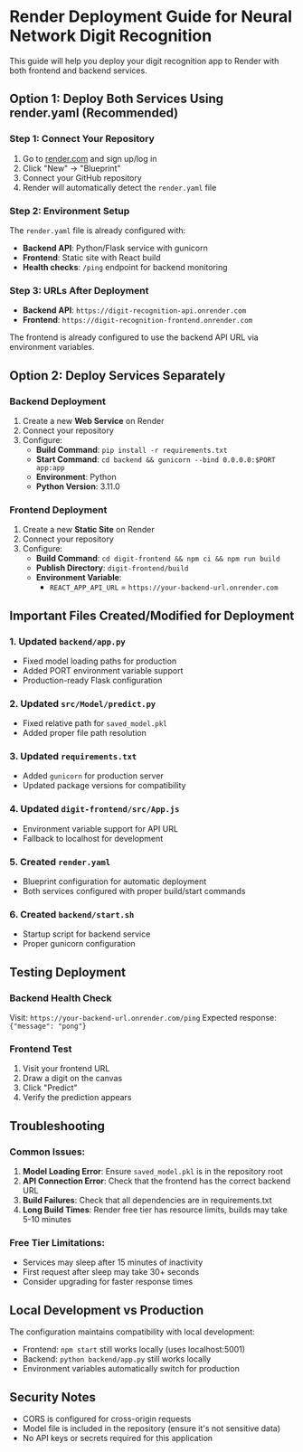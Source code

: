 # Render Deployment Guide for Neural Network Digit Recognition

This guide will help you deploy your digit recognition app to Render with both frontend and backend services.

## Option 1: Deploy Both Services Using render.yaml (Recommended)

### Step 1: Connect Your Repository
1. Go to [render.com](https://render.com) and sign up/log in
2. Click "New" → "Blueprint" 
3. Connect your GitHub repository
4. Render will automatically detect the `render.yaml` file

### Step 2: Environment Setup
The `render.yaml` file is already configured with:
- **Backend API**: Python/Flask service with gunicorn
- **Frontend**: Static site with React build
- **Health checks**: `/ping` endpoint for backend monitoring

### Step 3: URLs After Deployment
- **Backend API**: `https://digit-recognition-api.onrender.com`
- **Frontend**: `https://digit-recognition-frontend.onrender.com`

The frontend is already configured to use the backend API URL via environment variables.

## Option 2: Deploy Services Separately

### Backend Deployment
1. Create a new **Web Service** on Render
2. Connect your repository
3. Configure:
   - **Build Command**: `pip install -r requirements.txt`
   - **Start Command**: `cd backend && gunicorn --bind 0.0.0.0:$PORT app:app`
   - **Environment**: Python
   - **Python Version**: 3.11.0

### Frontend Deployment  
1. Create a new **Static Site** on Render
2. Connect your repository
3. Configure:
   - **Build Command**: `cd digit-frontend && npm ci && npm run build`
   - **Publish Directory**: `digit-frontend/build`
   - **Environment Variable**: 
     - `REACT_APP_API_URL` = `https://your-backend-url.onrender.com`

## Important Files Created/Modified for Deployment

### 1. Updated `backend/app.py`
- Fixed model loading paths for production
- Added PORT environment variable support
- Production-ready Flask configuration

### 2. Updated `src/Model/predict.py`
- Fixed relative path for `saved_model.pkl`
- Added proper file path resolution

### 3. Updated `requirements.txt`
- Added `gunicorn` for production server
- Updated package versions for compatibility

### 4. Updated `digit-frontend/src/App.js`
- Environment variable support for API URL
- Fallback to localhost for development

### 5. Created `render.yaml`
- Blueprint configuration for automatic deployment
- Both services configured with proper build/start commands

### 6. Created `backend/start.sh`
- Startup script for backend service
- Proper gunicorn configuration

## Testing Deployment

### Backend Health Check
Visit: `https://your-backend-url.onrender.com/ping`
Expected response: `{"message": "pong"}`

### Frontend Test
1. Visit your frontend URL
2. Draw a digit on the canvas
3. Click "Predict"
4. Verify the prediction appears

## Troubleshooting

### Common Issues:

1. **Model Loading Error**: Ensure `saved_model.pkl` is in the repository root
2. **API Connection Error**: Check that the frontend has the correct backend URL
3. **Build Failures**: Check that all dependencies are in requirements.txt
4. **Long Build Times**: Render free tier has resource limits, builds may take 5-10 minutes

### Free Tier Limitations:
- Services may sleep after 15 minutes of inactivity
- First request after sleep may take 30+ seconds
- Consider upgrading for faster response times

## Local Development vs Production

The configuration maintains compatibility with local development:
- Frontend: `npm start` still works locally (uses localhost:5001)
- Backend: `python backend/app.py` still works locally
- Environment variables automatically switch for production

## Security Notes

- CORS is configured for cross-origin requests
- Model file is included in the repository (ensure it's not sensitive data)
- No API keys or secrets required for this application 